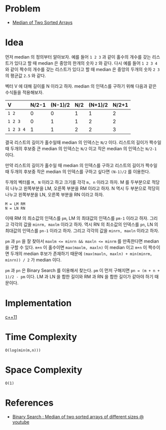 # Problem

* [Median of Two Sorted Arrays](https://leetcode.com/explore/interview/card/top-interview-questions-hard/120/sorting-and-searching/859/)

# Idea

먼저 median 의 정의부터 알아보자. 예를 들어 `1 2 3` 과 같이 홀수의
개수를 갖는 리스트가 있다고 할 때 median 은 중앙의 한개의 숫자 `2` 와
같다.  다시 예를 들어 `1 2 3 4` 와 같이 짝수의 개수를 갖는 리스트가
있다고 할 때 median 은 중앙의 두개의 숫자 `2 3` 의 평균값 `2.5` 와
같다.

벡터 V 에 대해 길이를 N 이라고 하자. median 의 인덱스를 구하기 위해
다음과 같은 수식들을 적용해보자.

| V         | N/2-1 | (N-1)/2 | N/2 | (N+1)/2 | N/2+1 |
|:----------|:------|:--------|:----|:--------|:------|
| `1 2`     |  0    |   0     | 1   |   1     |  2    |
| `1 2 3`   |  0    |   1     | 1   |   2     |  2    |
| `1 2 3 4` |  1    |   1     | 2   |   2     |  3    |

결국 리스트의 길이가 홀수일때 median 의 인덱스는 `N/2` 이다.  리스트의
길이가 짝수일때 두개의 후보중 큰 median 의 인덱스는 `N/2` 이고 작은
median 의 인덱스는 `N/2-1` 이다.

만약 리스트의 길이가 홀수일 때 median 의 인덱스를 구하고 리스트의
길이가 짝수일 때 두개의 후보중 작은 median 의 인덱스를 구하고 싶다면
`(N-1)/2` 를 이용한다.

두개의 벡터를 `M, N` 이라고 하고 크기를 각각 `m, n` 이라고 하자.  M 를
두부분으로 적당히 나누고 왼쪽부분을 LM, 오른쪽 부분을 RM 이라고 하자.
N 역시 두 부분으로 적당히 나누고 왼쪽부분을 LN, 오른쪽 부분을 RN
이라고 하자.

```
M = LM RM
N = LN RN
```

이때 RM 의 최소값의 인덱스를 `pm`, LM 의 최대값의 인덱스를 `pm-1`
이라고 하자. 그리고 각각의 값을 `minrm, maxlm` 이라고 하자.  역시 RN
의 최소값의 인덱스를 `pn`, LN 의 최대값의 인덱스를 `pn-1` 이라고
하자. 그리고 각각의 값을 `minrn, maxln` 이라고 하자.

`pm` 과 `pn` 을 잘 찾아서 `maxlm <= minrn && maxln <= minrm` 를
만족한다면 median 을 구할 수 있다. `m+n` 이 홀수이면 `max(maxlm,
maxln)` 이 median 이고 `m+n` 이 짝수이면 두개의 median 후보가 존재하기
때문에 `(max(maxln, maxln) + min(minrm, minrn)) / 2` 가 median 이다.

`pm` 과 `pn` 은 Binary Search 를 이용해서 찾는다. `pm` 이 먼저
구해지면 `pn = (m + n + 1)/2 - pm` 이다. LM 과 LN 을 합한
길이와 RM 과 RN 을 합한 길이가 같아야 하기 때문이다.

# Implementation

[c++11](a.cpp)

# Time Complexity

```
O(log(min(m,n)))
```

# Space Complexity

```
O(1)
```

# References

* [Binary Search : Median of two sorted arrays of different sizes @ youtube](https://www.youtube.com/watch?v=LPFhl65R7ww)
